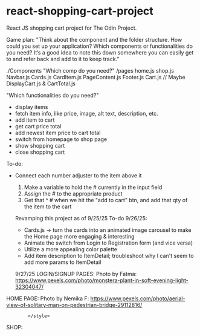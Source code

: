 # react-shopping-cart-project
React JS shopping cart project for The Odin Project. 


Game plan:
"Think about the component and the folder structure. How could you set up your application? Which components or functionalities do you need? It’s a good idea to note this down somewhere you can easily get to and refer back and add to it to keep track."


./Components
"Which comp do you need?"
/pages
  home.js
  shop.js
Navbar.js
Cards.js
CardItem.js
PageContent.js
Footer.js
Cart.js 
// Maybe DisplayCart.js & CartTotal.js

"Which functionalities do you need?"
-  display items
-  fetch item info, like price, image, alt text, description, etc.
-  add item to cart
-  get cart price total
-  add newest item price to cart total
-  switch from homepage to shop page
-  show shopping cart
-  close shopping cart

To-do:
- Connect each number adjuster to the item above it
  1. Make a variable to hold the # currently in the 
  input field
  2. Assign the # to the appropriate product
  2. Get that ^ # when we hit the "add to cart" btn, and add that qty of the item to the cart

  Revamping this project as of 9/25/25
  To-do 9/26/25:
  - Cards.js -> turn the cards into an animated image carousel to make the Home page more engaging & interesting
  - Animate the switch from Login to Registration form (and vice versa)
  - Utilize a more appealing color palette
  - Add item description to ItemDetail; troubleshoot why I can't seem to add more params to ItemDetail

  9/27/25
  LOGIN/SIGNUP PAGES: Photo by Fatma: https://www.pexels.com/photo/monstera-plant-in-soft-evening-light-32304047/

HOME PAGE: Photo by Nemika F: https://www.pexels.com/photo/aerial-view-of-solitary-man-on-pedestrian-bridge-29112816/

            </style>
SHOP: 